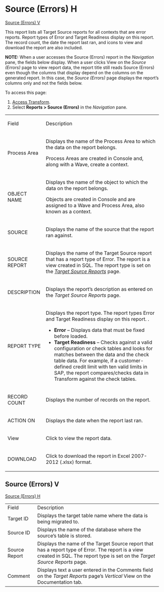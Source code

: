 # <span id="Source_Errors_H"></span>Source (Errors) H

[Source (Errors) V](#Source_Errors_V)

This report lists all Target Source reports for all contexts that are
error reports. Report types of Error and Target Readiness display on
this report. The record count, the date the report last ran, and icons
to view and download the report are also included.

**NOTE:** When a user accesses the Source (Errors) report in the
<span style="font-style: italic;">Navigation</span> pane, the fields
below display. When a user clicks View on the *Source (Errors)* page to
view report data, the report title still reads Source (Errors) even
though the columns that display depend on the columns on the generated
report. In this case, the *Source (Errors)* page displays the report’s
columns only and not the fields below.

To access this page:

1.  [Access Transform](../Config/Access_Transform.htm).
2.  Select **Reports \> Source (Errors)** in the *Navigation* pane.

<table>
<tbody>
<tr class="odd">
<td><p>Field</p></td>
<td><p>Description</p></td>
</tr>
<tr class="even">
<td><p>Process Area</p></td>
<td><p>Displays the name of the Process Area to which the data on the report belongs.</p>
<p>Process Areas are created in Console and, along with a Wave, create a context.</p></td>
</tr>
<tr class="odd">
<td><p>OBJECT NAME</p></td>
<td><p>Displays the name of the object to which the data on the report belongs.</p>
<p>Objects are created in Console and are assigned to a Wave and Process Area, also known as a context.</p></td>
</tr>
<tr class="even">
<td><p>SOURCE</p></td>
<td><p>Displays the name of the source that the report ran against.</p></td>
</tr>
<tr class="odd">
<td><p>SOURCE REPORT</p></td>
<td><p>Displays the name of the Target Source report that has a report type of Error. The report is a view created in SQL. The report type is set on the <em><a href="Target_Source_Reports_H.htm">Target Source Reports</a></em> page.</p></td>
</tr>
<tr class="even">
<td><p>DESCRIPTION</p></td>
<td><p>Displays the report’s description as entered on the <em>Target Source Reports</em> page.</p></td>
</tr>
<tr class="odd">
<td><p>REPORT TYPE</p></td>
<td><p>Displays the report type. The report types Error and Target Readiness display on this report. .</p>
<ul>
<li><strong>Error</strong> – Displays data that must be fixed before loaded.</li>
<li><strong>Target Readiness</strong> – Checks against a valid configuration or check tables and looks for matches between the data and the check table data. For example, if a customer-defined credit limit with ten valid limits in SAP, the report compares/checks data in Transform against the check tables.</li>
</ul></td>
</tr>
<tr class="even">
<td><p>RECORD COUNT</p></td>
<td><p>Displays the number of records on the report.</p></td>
</tr>
<tr class="odd">
<td><p>ACTION ON</p></td>
<td><p>Displays the date when the report last ran.</p></td>
</tr>
<tr class="even">
<td><p>View</p></td>
<td><p>Click to view the report data.</p></td>
</tr>
<tr class="odd">
<td><p>DOWNLOAD</p></td>
<td><p>Click to download the report in Excel 2007-2012 (.xlsx) format.</p></td>
</tr>
</tbody>
</table>

## <span id="Source_Errors_V"></span>Source (Errors) V

[Source (Errors)
H](#Source_Errors_H)

|               |                                                                                                                                                                                 |
| ------------- | ------------------------------------------------------------------------------------------------------------------------------------------------------------------------------- |
| Field         | Description                                                                                                                                                                     |
| Target ID     | Displays the target table name where the data is being migrated to.                                                                                                             |
| Source ID     | Displays the name of the database where the source’s table is stored.                                                                                                           |
| Source Report | Displays the name of the Target Source report that has a report type of Error. The report is a view created in SQL. The report type is set on the *Target Source Reports* page. |
| Comment       | Displays text a user entered in the Comments field on the *Target Reports* page’s *Vertical* View on the Documentation tab.                                                     |
